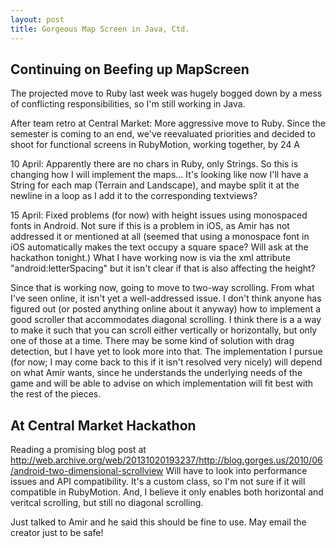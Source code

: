 ```yaml
---
layout: post
title: Gorgeous Map Screen in Java, Ctd.
---
```


Continuing on Beefing up MapScreen
--------
The projected move to Ruby last week was hugely bogged down by a mess of conflicting responsibilities, so I'm still working in Java.

After team retro at Central Market:
More aggressive move to Ruby. Since the semester is coming to an end, we've reevaluated priorities and decided to shoot for functional screens in RubyMotion, working together, by 24 A


10 April:
Apparently there are no chars in Ruby, only Strings. So this is changing how I will implement the maps... It's looking like now I'll have a String for each map (Terrain and Landscape), and maybe split it at the newline in a loop as I add it to the corresponding textviews?

15 April:
Fixed problems (for now) with height issues using monospaced fonts in Android. Not sure if this is a problem in iOS, as Amir has not addressed it or mentioned at all (seemed that using a monospace font in iOS automatically makes the text occupy a square space? Will ask at the hackathon tonight.) What I have working now is via the xml attribute "android:letterSpacing" but it isn't clear if that is also affecting the height?

Since that is working now, going to move to two-way scrolling. From what I've seen online, it isn't yet a well-addressed issue. I don't think anyone has figured out (or posted anything online about it anyway) how to implement a good scroller that accommodates diagonal scrolling. I think there is a a way to make it such that you can scroll either vertically or horizontally, but only one of those at a time. There may be some kind of solution with drag detection, but I have yet to look more into that. The implementation I pursue (for now; I may come back to this if it isn't resolved very nicely) will depend on what Amir wants, since he understands the underlying needs of the game and will be able to advise on which implementation will fit best with the rest of the pieces.

At Central Market Hackathon
--------
Reading a promising blog post at <http://web.archive.org/web/20131020193237/http://blog.gorges.us/2010/06/android-two-dimensional-scrollview>
Will have to look into performance issues and API compatibility.
It's a custom class, so I'm not sure if it will compatible in RubyMotion. And, I believe it only enables both horizontal and veritcal scrolling, but still no diagonal scrolling.

Just talked to Amir and he said this should be fine to use. May email the creator just to be safe!

